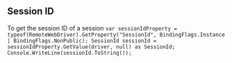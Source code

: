 ## Session ID 

To get the session ID of a session 
` var sessionIdProperty = typeof(RemoteWebDriver).GetProperty("SessionId", BindingFlags.Instance | BindingFlags.NonPublic);
  SessionId sessionId = sessionIdProperty.GetValue(driver, null) as SessionId;
  Console.WriteLine(sessionId.ToString()); `